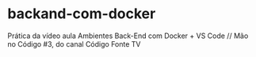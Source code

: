 # backand-com-docker
Prática da vídeo aula Ambientes Back-End com Docker + VS Code // Mão no Código #3, do canal Código Fonte TV
